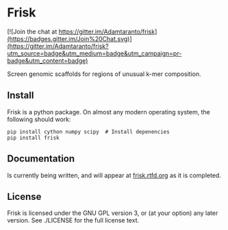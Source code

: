 Frisk
=====

[![Join the chat at https://gitter.im/Adamtaranto/frisk](https://badges.gitter.im/Join%20Chat.svg)](https://gitter.im/Adamtaranto/frisk?utm_source=badge&utm_medium=badge&utm_campaign=pr-badge&utm_content=badge)

Screen genomic scaffolds for regions of unusual k-mer composition.

Install
-------

Frisk is a python package. On almost any modern operating system, the following
should work:

    pip install cython numpy scipy  # Install depenencies
    pip install frisk

Documentation
-------------

Is currently being written, and will appear at
[frisk.rtfd.org](http://frisk.readthedocs.org/) as it is completed.

License
-------

Frisk is licensed under the GNU GPL version 3, or (at your option) any later
version. See ./LICENSE for the full license text.
